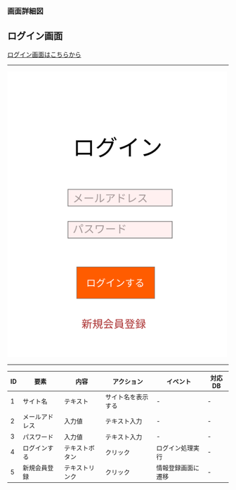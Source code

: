 ### 画面詳細図
## ログイン画面

[ログイン画面はこちらから](https://www.figma.com/file/ILFsXi6fbwyj5Lu5M6zq12/ログイン画面?node-id=2%3A0)

*****
<img src="../img/ログイン画面.png" width="500">

*****

|ID|要素|内容|アクション|イベント|対応DB|
|--|---|----|---------|-------|-------|
|1|サイト名|テキスト|サイト名を表示する|-|-|
|2|メールアドレス|入力値|テキスト入力|-|-|
|3|パスワード|入力値|テキスト入力|-|-|
|4|ログインする|テキストボタン|クリック|ログイン処理実行|-|
|5|新規会員登録|テキストリンク|クリック|情報登録画面に遷移|-|

